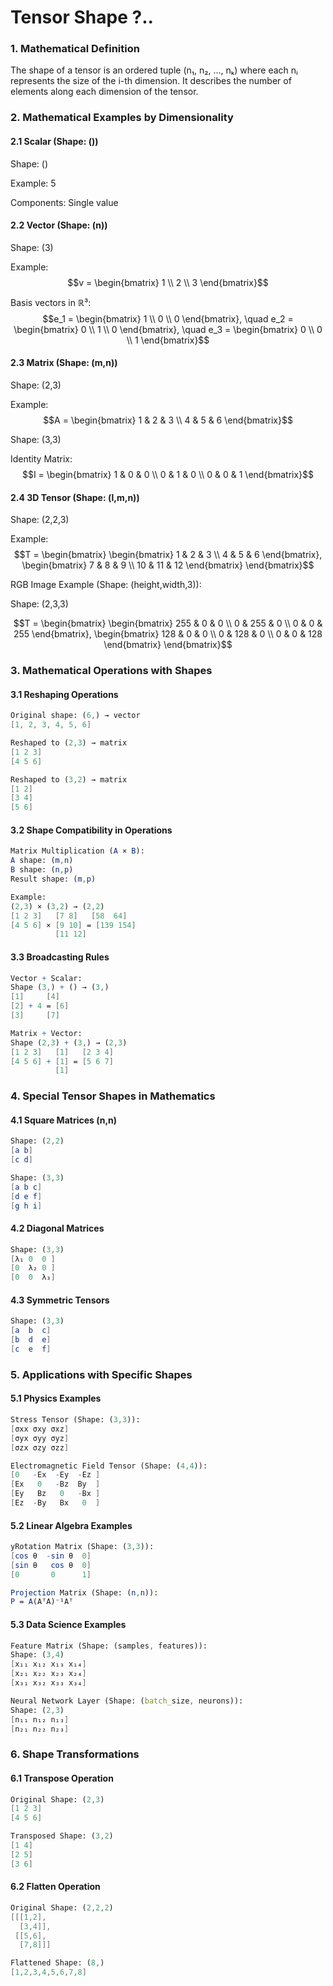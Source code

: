 # Tensor Shape ?..

### 1. Mathematical Definition

The shape of a tensor is an ordered tuple (n₁, n₂, ..., nₖ) where each nᵢ represents the size of the i-th dimension. It describes the number of elements along each dimension of the tensor.

### 2. Mathematical Examples by Dimensionality

#### 2.1 Scalar (Shape: ())

Shape: ()&#x20;

Example: 5&#x20;

Components: Single value

#### 2.2 Vector (Shape: (n))

Shape: (3)

Example: $$v = \begin{bmatrix} 1 \\ 2 \\ 3 \end{bmatrix}$$

Basis vectors in ℝ³:  $$e_1 = \begin{bmatrix} 1 \\ 0 \\ 0 \end{bmatrix}, \quad e_2 = \begin{bmatrix} 0 \\ 1 \\ 0 \end{bmatrix}, \quad e_3 = \begin{bmatrix} 0 \\ 0 \\ 1 \end{bmatrix}$$

#### 2.3 Matrix (Shape: (m,n))

Shape: (2,3)

Example: $$A = \begin{bmatrix} 1 & 2 & 3 \\ 4 & 5 & 6 \end{bmatrix}$$

Shape: (3,3)

Identity Matrix: $$I = \begin{bmatrix} 1 & 0 & 0 \\ 0 & 1 & 0 \\ 0 & 0 & 1 \end{bmatrix}$$

#### 2.4 3D Tensor (Shape: (l,m,n))

Shape: (2,2,3)

Example: $$T = \begin{bmatrix} \begin{bmatrix} 1 & 2 & 3 \\ 4 & 5 & 6 \end{bmatrix}, \begin{bmatrix} 7 & 8 & 9 \\ 10 & 11 & 12 \end{bmatrix} \end{bmatrix}$$

RGB Image Example (Shape: (height,width,3)):

Shape: (2,3,3)

$$T = \begin{bmatrix} \begin{bmatrix} 255 & 0 & 0 \\ 0 & 255 & 0 \\ 0 & 0 & 255 \end{bmatrix}, \begin{bmatrix} 128 & 0 & 0 \\ 0 & 128 & 0 \\ 0 & 0 & 128 \end{bmatrix} \end{bmatrix}$$

### 3. Mathematical Operations with Shapes

#### 3.1 Reshaping Operations

```mathematica
Original shape: (6,) → vector
[1, 2, 3, 4, 5, 6]

Reshaped to (2,3) → matrix
[1 2 3]
[4 5 6]

Reshaped to (3,2) → matrix
[1 2]
[3 4]
[5 6]
```

#### 3.2 Shape Compatibility in Operations

```mathematica
Matrix Multiplication (A × B):
A shape: (m,n)
B shape: (n,p)
Result shape: (m,p)

Example:
(2,3) × (3,2) → (2,2)
[1 2 3]   [7 8]   [58  64]
[4 5 6] × [9 10] = [139 154]
          [11 12]
```

#### 3.3 Broadcasting Rules

```mathematica
Vector + Scalar:
Shape (3,) + () → (3,)
[1]     [4]
[2] + 4 = [6]
[3]     [7]

Matrix + Vector:
Shape (2,3) + (3,) → (2,3)
[1 2 3]   [1]   [2 3 4]
[4 5 6] + [1] = [5 6 7]
          [1]
```

### 4. Special Tensor Shapes in Mathematics

#### 4.1 Square Matrices (n,n)

```mathematica
Shape: (2,2)
[a b]
[c d]

Shape: (3,3)
[a b c]
[d e f]
[g h i]
```

#### 4.2 Diagonal Matrices

```mathematica
Shape: (3,3)
[λ₁ 0  0 ]
[0  λ₂ 0 ]
[0  0  λ₃]
```

#### 4.3 Symmetric Tensors

```mathematica
Shape: (3,3)
[a  b  c]
[b  d  e]
[c  e  f]
```

### 5. Applications with Specific Shapes

#### 5.1 Physics Examples

```mathematica
Stress Tensor (Shape: (3,3)):
[σxx σxy σxz]
[σyx σyy σyz]
[σzx σzy σzz]

Electromagnetic Field Tensor (Shape: (4,4)):
[0   -Ex  -Ey  -Ez ]
[Ex   0   -Bz  By  ]
[Ey   Bz   0   -Bx ]
[Ez  -By   Bx   0  ]
```

#### 5.2 Linear Algebra Examples

```mathematica
yRotation Matrix (Shape: (3,3)):
[cos θ  -sin θ  0]
[sin θ   cos θ  0]
[0       0      1]

Projection Matrix (Shape: (n,n)):
P = A(AᵀA)⁻¹Aᵀ
```

#### 5.3 Data Science Examples

```mathematica
Feature Matrix (Shape: (samples, features)):
Shape: (3,4)
[x₁₁ x₁₂ x₁₃ x₁₄]
[x₂₁ x₂₂ x₂₃ x₂₄]
[x₃₁ x₃₂ x₃₃ x₃₄]

Neural Network Layer (Shape: (batch_size, neurons)):
Shape: (2,3)
[n₁₁ n₁₂ n₁₃]
[n₂₁ n₂₂ n₂₃]
```

### 6. Shape Transformations

#### 6.1 Transpose Operation

```mathematica
Original Shape: (2,3)
[1 2 3]
[4 5 6]

Transposed Shape: (3,2)
[1 4]
[2 5]
[3 6]
```

#### 6.2 Flatten Operation

```mathematica
Original Shape: (2,2,2)
[[[1,2],
  [3,4]],
 [[5,6],
  [7,8]]]

Flattened Shape: (8,)
[1,2,3,4,5,6,7,8]
```

